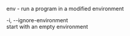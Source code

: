 env - run a program in a modified environment  

-i, --ignore-environment  
	start with an empty environment  
